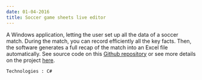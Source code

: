 ```yaml
---
date: 01-04-2016
title: Soccer game sheets live editor
---
```


A Windows application, letting the user set up all the data of a soccer match. During the match, you can record efficiently all the key facts. Then, the software generates a full recap of the match into an Excel file automatically. See source code on this [Github repository](https://github.com/paulelian-tabarant/soccer-gamesheet) or see more details on the project [here](assets/pdf/projetcsharp-presentation.pdf).

`Technologies : C#`